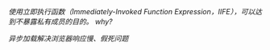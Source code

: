 *使用立即执行函数（Immediately-Invoked Function Expression，IIFE），可以达到不暴露私有成员的目的。  why?*



*异步加载解决浏览器响应慢、假死问题*